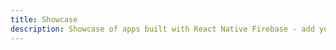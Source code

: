 ```yaml
---
title: Showcase
description: Showcase of apps built with React Native Firebase - add your own!
---
```


<Showcase />
